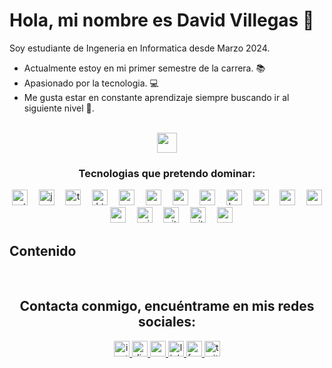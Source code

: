 # Hola, mi nombre es David Villegas 👋

Soy estudiante de Ingeneria en Informatica desde Marzo 2024.

- Actualmente estoy en mi primer semestre de la carrera. 📚
- Apasionado por la tecnologia. 💻
- Me gusta estar en constante aprendizaje siempre buscando ir al siguiente nivel 🚀.

<br clear="both">
<div align = "center">
 <image src="https://media2.giphy.com/media/QssGEmpkyEOhBCb7e1/giphy.gif?cid=ecf05e47a0n3gi1bfqntqmob8g9aid1oyj2wr3ds3mg700bl&rid=giphy.gif" width = 32px>

 ### Tecnologias que pretendo dominar:

<img src="https://img.shields.io/badge/Python-3776AB?logo=python&logoColor=white&style=for-the-badge" height="25" alt="python logo"  />
<img width="10" />
<img src="https://img.shields.io/badge/JavaScript-F7DF1E?logo=javascript&logoColor=black&style=for-the-badge" height="25" alt="javascript logo"  />
<img width="10" />
<img src="https://img.shields.io/badge/TypeScript-3178C6?logo=typescript&logoColor=white&style=for-the-badge" height="25" alt="typescript logo"  />
<img width="10" />
<img src="https://img.shields.io/badge/HTML5-E34F26?logo=html5&logoColor=white&style=for-the-badge" height="25" alt="html5 logo"  />
<img width="10" />
<img src="https://img.shields.io/badge/CSS3-1572B6?logo=css3&logoColor=white&style=for-the-badge" height="25" alt="css3 logo"  />
<img width="10" />
<img src="https://img.shields.io/badge/React-61DAFB?logo=react&logoColor=black&style=for-the-badge" height="25" alt="react logo"  />
<img width="10" />
<img src="https://img.shields.io/badge/Angular-DD0031?logo=angular&logoColor=white&style=for-the-badge" height="25" alt="angularjs logo"  />
<img width="10" />
<img src="https://img.shields.io/badge/Vue.js-4FC08D?logo=vuedotjs&logoColor=black&style=for-the-badge" height="25" alt="vuejs logo"  />
<img width="10" />
<img src="https://img.shields.io/badge/Bootstrap-7952B3?logo=bootstrap&logoColor=white&style=for-the-badge" height="25" alt="bootstrap logo"  />
<img width="10" />
<img src="https://img.shields.io/badge/MongoDB-47A248?logo=mongodb&logoColor=white&style=for-the-badge" height="25" alt="mongodb logo"  />
<img width="10" />
<img src="https://img.shields.io/badge/MySQL-4479A1?logo=mysql&logoColor=white&style=for-the-badge" height="25" alt="mysql logo"  />
<img width="10" />
<img src="https://img.shields.io/badge/PostgreSQL-4169E1?logo=postgresql&logoColor=white&style=for-the-badge" height="25" alt="postgresql logo"  />
<img width="10" />
<img src="https://img.shields.io/badge/Neo4j-4581C3?logo=neo4j&logoColor=white&style=for-the-badge" height="25" alt="neo4j logo"  />
<img width="10" />
<img src="https://img.shields.io/badge/Microsoft SQL Server-CC2927?logo=microsoftsqlserver&logoColor=white&style=for-the-badge" height="25" alt="microsoftsqlserver logo"  />
<img width="10" />
<img src="https://img.shields.io/badge/Git-F05032?logo=git&logoColor=white&style=for-the-badge" height="25" alt="git logo"  />
<img width="10" />
<img src="https://img.shields.io/badge/GitHub-181717?logo=github&logoColor=white&style=for-the-badge" height="25" alt="github logo"  />
<img width="10" />
<img src="https://img.shields.io/badge/Markdown-000000?logo=markdown&logoColor=white&style=for-the-badge" height="25" alt="markdown logo"  />


</div>

## Contenido

  <br clear="both">

<div align="center">

## Contacta conmigo, encuéntrame en mis redes sociales:
  <a href="https://www.instagram.com/treboldev/" target="_blank">
    <img src="https://img.shields.io/static/v1?message=Instagram&logo=instagram&label=&color=E4405F&logoColor=white&labelColor=&style=for-the-badge" height="25" alt="instagram logo"  />
  </a>
  <a href="https://discord.com/trebol_dev" target="_blank">
    <img src="https://img.shields.io/static/v1?message=Discord&logo=discord&label=&color=7289DA&logoColor=white&labelColor=&style=for-the-badge" height="25" alt="discord logo"  />
  </a>
  <a href="<dpvc.chile@gmail.com>" target="_blank">
    <img src="https://img.shields.io/static/v1?message=Gmail&logo=gmail&label=&color=D14836&logoColor=white&labelColor=&style=for-the-badge" height="25" alt="gmail logo"  />
  </a>
  <a href="https://www.linkedin.com/in/david-villegas-cl/" target="_blank">
    <img src="https://img.shields.io/static/v1?message=LinkedIn&logo=linkedin&label=&color=0077B5&logoColor=white&labelColor=&style=for-the-badge" height="25" alt="linkedin logo"  />
  </a>
  <a href="https://www.facebook.com/VJTrebol.CL" target="_blank">
    <img src="https://img.shields.io/static/v1?message=Facebook&logo=facebook&label=&color=1877F2&logoColor=white&labelColor=&style=for-the-badge" height="25" alt="facebook logo"  />
  </a>
  <a href="https://x.com/treboldev" target="_blank">
    <img src="https://img.shields.io/static/v1?message=Twitter&logo=twitter&label=&color=1DA1F2&logoColor=white&labelColor=&style=for-the-badge" height="25" alt="twitter logo"  />
  </a>
</div>